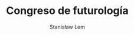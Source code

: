 ---
title: "Congreso de futurología"
subtitle: ""
description: ""
layout: book
author: Stanisław Lem
started: 2018-12-30
read: 2018-12-30
status: read
rating: 4
color: 
cover: 
pages: 168
link: 
---